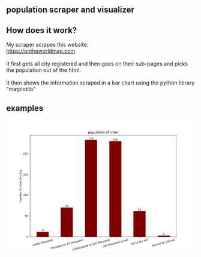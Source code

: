 ## population scraper and visualizer
## How does it work?
My scraper scrapes this website:  
https://ontheworldmap.com
<br></br>
It first gets all city registered and then goes on their sub-pages and picks the population out of the html.
<br></br>
It then shows the information scraped in a bar chart using the python library "matplotlib"
## examples
<img src="https://raw.githubusercontent.com/leschi4banane/population-scraper-visualizer/main/example.png" style="height: 1000; width:700px;"/>
